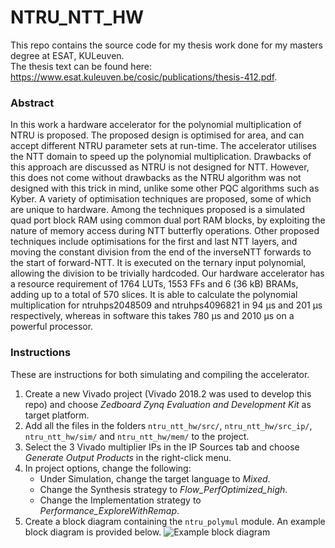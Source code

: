 # NTRU_NTT_HW

This repo contains the source code for my thesis work done for my masters degree at ESAT, KULeuven.  
The thesis text can be found here: https://www.esat.kuleuven.be/cosic/publications/thesis-412.pdf.

### Abstract
In this work a hardware accelerator for the polynomial multiplication of NTRU is proposed. The proposed design
is optimised for area, and can accept different NTRU parameter
sets at run-time. The accelerator utilises the NTT domain to speed
up the polynomial multiplication. Drawbacks of this approach
are discussed as NTRU is not designed for NTT. However, this
does not come without drawbacks as the NTRU algorithm was
not designed with this trick in mind, unlike some other PQC
algorithms such as Kyber. A variety of optimisation techniques
are proposed, some of which are unique to hardware. Among
the techniques proposed is a simulated quad port block RAM
using common dual port RAM blocks, by exploiting the nature of
memory access during NTT butterfly operations. Other proposed
techniques include optimisations for the first and last NTT layers,
and moving the constant division from the end of the inverseNTT forwards to the start of forward-NTT. It is executed on
the ternary input polynomial, allowing the division to be trivially
hardcoded. Our hardware accelerator has a resource requirement
of 1764 LUTs, 1553 FFs and 6 (36 kB) BRAMs, adding up
to a total of 570 slices. It is able to calculate the polynomial
multiplication for ntruhps2048509 and ntruhps4096821 in 94 µs
and 201 µs respectively, whereas in software this takes 780 µs and 2010 µs on a powerful processor.

### Instructions

These are instructions for both simulating and compiling the accelerator.  

1. Create a new Vivado project (Vivado 2018.2 was used to develop this repo) and choose *Zedboard Zynq Evaluation and Development Kit* as target platform.
1. Add all the files in the folders `ntru_ntt_hw/src/`, `ntru_ntt_hw/src_ip/`, `ntru_ntt_hw/sim/` and `ntru_ntt_hw/mem/` to the project.
1. Select the 3 Vivado multiplier IPs in the IP Sources tab and choose *Generate Output Products* in the right-click menu.
1. In project options, change the following:
	- Under Simulation, change the target language to *Mixed*.
	- Change the Synthesis strategy to *Flow_PerfOptimized_high*.
	- Change the Implementation strategy to *Performance_ExploreWithRemap*.
1. Create a block diagram containing the `ntru_polymul` module. An example block diagram is provided below.
![Example block diagram](https://user-images.githubusercontent.com/6313423/121974333-6f7dfb00-cd7f-11eb-9e6c-71f164dcf9d6.png)
